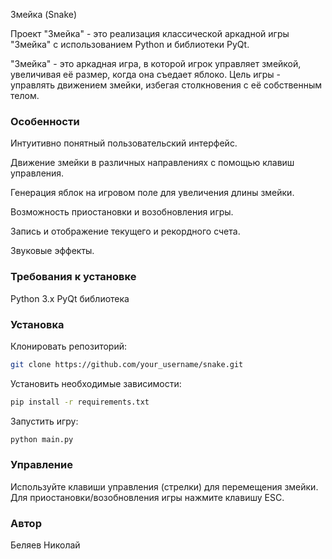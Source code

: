 Змейка (Snake)

Проект "Змейка" - это реализация классической аркадной игры "Змейка" с использованием Python и библиотеки PyQt.


"Змейка" - это аркадная игра, в которой игрок управляет змейкой, увеличивая её размер, когда она съедает яблоко. Цель игры - управлять движением змейки, избегая столкновения с её собственным телом.

### Особенности

Интуитивно понятный пользовательский интерфейс.

Движение змейки в различных направлениях с помощью клавиш управления.

Генерация яблок на игровом поле для увеличения длины змейки.

Возможность приостановки и возобновления игры.

Запись и отображение текущего и рекордного счета.

Звуковые эффекты.

### Требования к установке

Python 3.x
PyQt библиотека

### Установка

Клонировать репозиторий:

```bash
git clone https://github.com/your_username/snake.git
```
Установить необходимые зависимости:
```bash
pip install -r requirements.txt
```
Запустить игру:
```bash
python main.py
```
### Управление
Используйте клавиши управления (стрелки) для перемещения змейки.
Для приостановки/возобновления игры нажмите клавишу ESC.

### Автор
Беляев Николай